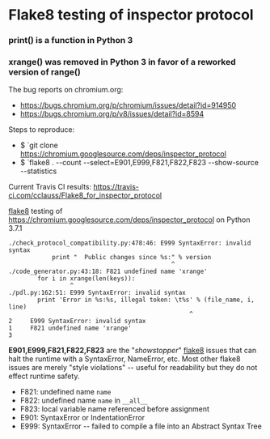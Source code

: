# Flake8 testing of inspector protocol
### print() is a function in Python 3
### xrange() was removed in Python 3 in favor of a reworked version of range()

The bug reports on chromium.org:
* https://bugs.chromium.org/p/chromium/issues/detail?id=914950
* https://bugs.chromium.org/p/v8/issues/detail?id=8594

Steps to reproduce:
* $ `git clone https://chromium.googlesource.com/deps/inspector_protocol
* $ `flake8 . --count --select=E901,E999,F821,F822,F823 --show-source --statistics

Current Travis CI results: https://travis-ci.com/cclauss/Flake8_for_inspector_protocol

[flake8](http://flake8.pycqa.org) testing of https://chromium.googlesource.com/deps/inspector_protocol on Python 3.7.1

```
./check_protocol_compatibility.py:478:46: E999 SyntaxError: invalid syntax
            print "  Public changes since %s:" % version
                                             ^
./code_generator.py:43:18: F821 undefined name 'xrange'
        for i in xrange(len(keys)):
                 ^
./pdl.py:162:51: E999 SyntaxError: invalid syntax
        print 'Error in %s:%s, illegal token: \t%s' % (file_name, i, line)
                                                  ^
2     E999 SyntaxError: invalid syntax
1     F821 undefined name 'xrange'
3
```

__E901,E999,F821,F822,F823__ are the "_showstopper_" [flake8](http://flake8.pycqa.org) issues that can halt the runtime with a SyntaxError, NameError, etc. Most other flake8 issues are merely "style violations" -- useful for readability but they do not effect runtime safety.
* F821: undefined name `name`
* F822: undefined name `name` in `__all__`
* F823: local variable name referenced before assignment
* E901: SyntaxError or IndentationError
* E999: SyntaxError -- failed to compile a file into an Abstract Syntax Tree

